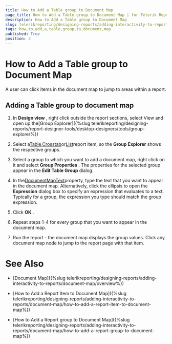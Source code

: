 ```yaml
---
title: How to Add a Table group to Document Map
page_title: How to Add a Table group to Document Map | for Telerik Reporting Documentation
description: How to Add a Table group to Document Map
slug: telerikreporting/designing-reports/adding-interactivity-to-reports/document-map/how-to-add-a-table-group-to-document-map
tags: how,to,add,a,table,group,to,document,map
published: True
position: 3
---
```


# How to Add a Table group to Document Map



A user can click items in the document map to jump      	to areas within a report.

## Adding a Table group to document map

1. In __Design view__ , right click outside the report sections, select View and open up the[Group Explorer]({%slug telerikreporting/designing-reports/report-designer-tools/desktop-designers/tools/group-explorer%})

1. Select a[Table](/reporting/api/Telerik.Reporting.Table),[Crosstab](/reporting/api/Telerik.Reporting.Crosstab)or[List](/reporting/api/Telerik.Reporting.List)report item, so the __Group Explorer__ shows the respective groups.

1. Select a group to which you want to add a document map, right click on it and select __Group Properties__ . The properties for the selected group appear in the __Edit Table Group__ dialog.

1. In the[DocumentMapText](/reporting/api/Telerik.Reporting.TableGroup#Telerik_Reporting_TableGroup_DocumentMapText)property, 
	type the text that you want to appear in the document map. Alternatively, click the ellipsis to open the __Expression__ dialog box to specify an expression that evaluates to a text.
	Typically for a group, the expression you type should match the group expression.

1. Click __OK__ .

1. Repeat steps 1-4 for every group that you want to appear in the document map.

1. Run the report - the document map displays the group values. Click any document map node to jump to the report page with that item.

# See Also


 * [Document Map]({%slug telerikreporting/designing-reports/adding-interactivity-to-reports/document-map/overview%})

 * [How to Add a Report Item to Document Map]({%slug telerikreporting/designing-reports/adding-interactivity-to-reports/document-map/how-to-add-a-report-item-to-document-map%})

 * [How to Add a Report group to Document Map]({%slug telerikreporting/designing-reports/adding-interactivity-to-reports/document-map/how-to-add-a-report-group-to-document-map%})
